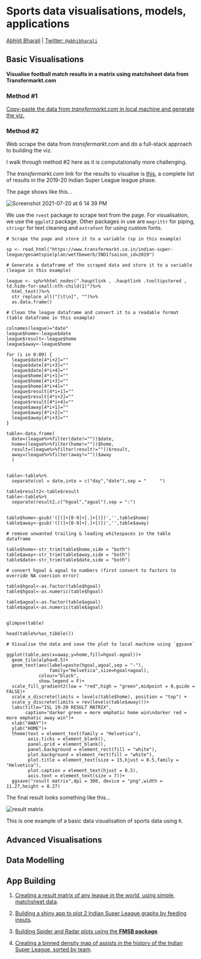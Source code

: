 # Sports data visualisations, models, applications

[Abhijit Bharali](https://abhijitbharali.com/) | [Twitter: `@abhibharali`](https://twitter.com/abhibharali)

## Basic Visualisations

**Visualise football match results in a matrix using matchsheet data from Transfermarkt.com**

### **Method #1** 

[Copy-paste the data from _transfermarkt.com_ in local machine and generate the viz.](https://github.com/abhjtbhrli/Projects/blob/master/resultmatrix.R)

### **Method #2** 

Web scrape the data from _transfermarkt.com_ and do a full-stack approach to building the viz.

I walk through method #2 here as it is computationally more challenging.

The _transfermarkt.com_ link for the results to visualise is [this](https://www.transfermarkt.co.in/indian-super-league/gesamtspielplan/wettbewerb/IND1?saison_id=2019), a complete list of results in the 2019-20 Indian Super League league phase.

The page shows like this...

![Screenshot 2021-07-20 at 6 14 39 PM](https://user-images.githubusercontent.com/37649445/126326223-4af082d6-3ecf-4ef0-ac76-56964bfc3a46.png)

We use the `rvest` package to scrape text from the page. For visualisation, we use the `ggplot2` package. Other packages in use are `magrittr` for piping, `stringr` for text cleaning and `extrafont` for using custom fonts.

```
# Scrape the page and store it to a variable (sp in this example)

sp <- read_html("https://www.transfermarkt.co.in/indian-super-league/gesamtspielplan/wettbewerb/IND1?saison_id=2019")

# Generate a dataframe of the scraped data and store it to a variable (league in this example)

league <- sp%>%html_nodes(".hauptlink , .hauptlink .tooltipstered , td.hide-for-small:nth-child(1)")%>%
  html_text()%>%
  str_replace_all("[\t\n]", "")%>%
  as.data.frame()
  
# Clean the league dataframe and convert it to a readable format (table dataframe in this example)

colnames(league)="date"
league$home<-league$date
league$result<-league$home
league$away<-league$home

for (i in 0:89) {
  league$date[4*i+2]=""
  league$date[4*i+3]=""
  league$date[4*i+4]=""
  league$home[4*i+1]=""
  league$home[4*i+3]=""
  league$home[4*i+4]=""
  league$result[4*i+1]=""
  league$result[4*i+2]=""
  league$result[4*i+4]=""
  league$away[4*i+1]=""
  league$away[4*i+2]=""
  league$away[4*i+3]=""
}

table<-data.frame(
  date=(league%>%filter(date!=""))$date,
  home=(league%>%filter(home!=""))$home,
  result=(league%>%filter(result!=""))$result,
  away=(league%>%filter(away!=""))$away
  )


table<-table%>%
  separate(col = date,into = c("day","date"),sep = "     ")

table$result2<-table$result
table<-table%>%
  separate(result2,c("hgoal","agoal"),sep = ":")


table$home<-gsub('([(]+[0-9]+[.]+[)])','',table$home)
table$away<-gsub('([(]+[0-9]+[.]+[)])','',table$away)

# remove unwanted trailing & leading whitespaces in the table dataframe

table$home<-str_trim(table$home,side = "both")
table$away<-str_trim(table$away,side = "both")
table$date<-str_trim(table$date,side = "both")

# convert hgoal & agoal to numbers (first convert to factors to override NA coercion error)

table$hgoal<-as.factor(table$hgoal)
table$hgoal<-as.numeric(table$hgoal)

table$agoal<-as.factor(table$agoal)
table$agoal<-as.numeric(table$agoal)


glimpse(table)

head(table%>%as_tibble())

# Visualise the data and save the plot to local machine using `ggsave`

ggplot(table,aes(x=away,y=home,fill=hgoal-agoal))+
  geom_tile(alpha=0.5)+
  geom_text(aes(label=paste(hgoal,agoal,sep = "-"),
                family="Helvetica",size=hgoal+agoal),
            colour="black",
            show.legend = F)+
  scale_fill_gradient2(low = "red",high = "green",midpoint = 0,guide = FALSE)+
  scale_x_discrete(limits = levels(table$home), position = "top") + 
  scale_y_discrete(limits = rev(levels(table$away)))+
  labs(title="ISL 19-20 RESULT MATRIX",
       caption="darker green = more emphatic home win\ndarker red = more emphatic away win")+
  xlab("AWAY")+
  ylab("HOME")+
  theme(text = element_text(family = "Helvetica"),
        axis.ticks = element_blank(),
        panel.grid = element_blank(),
        panel.background = element_rect(fill = "white"),
        plot.background = element_rect(fill = "white"),
        plot.title = element_text(size = 15,hjust = 0.5,family = "Helvetica"),
        plot.caption = element_text(hjust = 0.5),
        axis.text = element_text(size = 7))+
  ggsave("result matrix",dpi = 300, device = "png",width = 11.27,height = 8.27)
```

The final result looks something like this...

![result matrix](https://user-images.githubusercontent.com/37649445/126327305-c618059f-f881-4a20-b1d5-9d22034b087d.png)

This is one example of a basic data visualisation of sports data using `R`.

## Advanced Visualisations

## Data Modelling

## App Building

1. [Creating a result matrix of any league in the world, using simple, matchsheet data](https://github.com/abhijitbharalianalyst/basic/blob/master/resultmatrix.R).

2. [Building a shiny app to plot 2 Indian Super League graphs by feeding inputs](https://github.com/abhijitbharalianalyst/basic/blob/master/usagerate.R).

3. [Building Spider and Radar plots using the **FMSB package**](https://github.com/abhijitbharalianalyst/basic/blob/master/spiderplot.R).

4. [Creating a binned density map of assists in the history of the Indian Super League, sorted by team](https://github.com/abhijitbharalianalyst/basic/blob/master/isl_assists.r).
